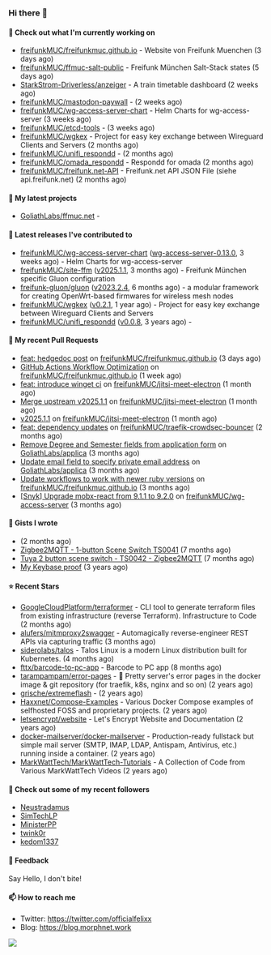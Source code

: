 ### Hi there 👋

#### 👷 Check out what I'm currently working on

- [freifunkMUC/freifunkmuc.github.io](https://github.com/freifunkMUC/freifunkmuc.github.io) - Website von Freifunk Muenchen (3 days ago)
- [freifunkMUC/ffmuc-salt-public](https://github.com/freifunkMUC/ffmuc-salt-public) - Freifunk München Salt-Stack states (5 days ago)
- [StarkStrom-Driverless/anzeiger](https://github.com/StarkStrom-Driverless/anzeiger) - A train timetable dashboard (2 weeks ago)
- [freifunkMUC/mastodon-paywall](https://github.com/freifunkMUC/mastodon-paywall) -  (2 weeks ago)
- [freifunkMUC/wg-access-server-chart](https://github.com/freifunkMUC/wg-access-server-chart) - Helm Charts for wg-access-server (3 weeks ago)
- [freifunkMUC/etcd-tools](https://github.com/freifunkMUC/etcd-tools) -  (3 weeks ago)
- [freifunkMUC/wgkex](https://github.com/freifunkMUC/wgkex) - Project for easy key exchange between Wireguard Clients and Servers (2 months ago)
- [freifunkMUC/unifi_respondd](https://github.com/freifunkMUC/unifi_respondd) -  (2 months ago)
- [freifunkMUC/omada_respondd](https://github.com/freifunkMUC/omada_respondd) - Respondd for omada (2 months ago)
- [freifunkMUC/freifunk.net-API](https://github.com/freifunkMUC/freifunk.net-API) - Freifunk.net API JSON File (siehe api.freifunk.net) (2 months ago)

#### 🌱 My latest projects

- [GoliathLabs/ffmuc.net](https://github.com/GoliathLabs/ffmuc.net) - 

#### 🔭 Latest releases I've contributed to

- [freifunkMUC/wg-access-server-chart](https://github.com/freifunkMUC/wg-access-server-chart) ([wg-access-server-0.13.0](https://github.com/freifunkMUC/wg-access-server-chart/releases/tag/wg-access-server-0.13.0), 3 weeks ago) - Helm Charts for wg-access-server
- [freifunkMUC/site-ffm](https://github.com/freifunkMUC/site-ffm) ([v2025.1.1](https://github.com/freifunkMUC/site-ffm/releases/tag/v2025.1.1), 3 months ago) - Freifunk München specific Gluon configuration
- [freifunk-gluon/gluon](https://github.com/freifunk-gluon/gluon) ([v2023.2.4](https://github.com/freifunk-gluon/gluon/releases/tag/v2023.2.4), 6 months ago) - a modular framework for creating OpenWrt-based firmwares for wireless mesh nodes
- [freifunkMUC/wgkex](https://github.com/freifunkMUC/wgkex) ([v0.2.1](https://github.com/freifunkMUC/wgkex/releases/tag/v0.2.1), 1 year ago) - Project for easy key exchange between Wireguard Clients and Servers
- [freifunkMUC/unifi_respondd](https://github.com/freifunkMUC/unifi_respondd) ([v0.0.8](https://github.com/freifunkMUC/unifi_respondd/releases/tag/v0.0.8), 3 years ago) - 

#### 🔨 My recent Pull Requests

- [feat: hedgedoc post](https://github.com/freifunkMUC/freifunkmuc.github.io/pull/493) on [freifunkMUC/freifunkmuc.github.io](https://github.com/freifunkMUC/freifunkmuc.github.io) (3 days ago)
- [GitHub Actions Workflow Optimization](https://github.com/freifunkMUC/freifunkmuc.github.io/pull/491) on [freifunkMUC/freifunkmuc.github.io](https://github.com/freifunkMUC/freifunkmuc.github.io) (1 week ago)
- [feat: introduce winget ci](https://github.com/freifunkMUC/jitsi-meet-electron/pull/82) on [freifunkMUC/jitsi-meet-electron](https://github.com/freifunkMUC/jitsi-meet-electron) (1 month ago)
- [Merge upstream v2025.1.1](https://github.com/freifunkMUC/jitsi-meet-electron/pull/81) on [freifunkMUC/jitsi-meet-electron](https://github.com/freifunkMUC/jitsi-meet-electron) (1 month ago)
- [v2025.1.1](https://github.com/freifunkMUC/jitsi-meet-electron/pull/80) on [freifunkMUC/jitsi-meet-electron](https://github.com/freifunkMUC/jitsi-meet-electron) (1 month ago)
- [feat: dependency updates](https://github.com/freifunkMUC/traefik-crowdsec-bouncer/pull/15) on [freifunkMUC/traefik-crowdsec-bouncer](https://github.com/freifunkMUC/traefik-crowdsec-bouncer) (2 months ago)
- [Remove Degree and Semester fields from application form](https://github.com/GoliathLabs/applica/pull/2) on [GoliathLabs/applica](https://github.com/GoliathLabs/applica) (3 months ago)
- [Update email field to specify private email address](https://github.com/GoliathLabs/applica/pull/1) on [GoliathLabs/applica](https://github.com/GoliathLabs/applica) (3 months ago)
- [Update workflows to work with newer ruby versions](https://github.com/freifunkMUC/freifunkmuc.github.io/pull/470) on [freifunkMUC/freifunkmuc.github.io](https://github.com/freifunkMUC/freifunkmuc.github.io) (3 months ago)
- [[Snyk] Upgrade mobx-react from 9.1.1 to 9.2.0](https://github.com/freifunkMUC/wg-access-server/pull/791) on [freifunkMUC/wg-access-server](https://github.com/freifunkMUC/wg-access-server) (3 months ago)

#### 📓 Gists I wrote

- [](https://gist.github.com/609a3bc4000c9a01e229526ab6a760e6) (2 months ago)
- [Zigbee2MQTT - 1-button Scene Switch TS0041](https://gist.github.com/3cc8fbe7954c752d93a6abd1192399b6) (7 months ago)
- [Tuya 2 button scene switch - TS0042 - Zigbee2MQTT](https://gist.github.com/bd9315849536e6b3606861984a68b299) (7 months ago)
- [My Keybase proof](https://gist.github.com/69863960a08efeb03ad576ccaf93d880) (3 years ago)

#### ⭐ Recent Stars

- [GoogleCloudPlatform/terraformer](https://github.com/GoogleCloudPlatform/terraformer) - CLI tool to generate terraform files from existing infrastructure (reverse Terraform). Infrastructure to Code (2 months ago)
- [alufers/mitmproxy2swagger](https://github.com/alufers/mitmproxy2swagger) - Automagically reverse-engineer REST APIs via capturing traffic (3 months ago)
- [siderolabs/talos](https://github.com/siderolabs/talos) - Talos Linux is a modern Linux distribution built for Kubernetes. (4 months ago)
- [fttx/barcode-to-pc-app](https://github.com/fttx/barcode-to-pc-app) - Barcode to PC app (8 months ago)
- [tarampampam/error-pages](https://github.com/tarampampam/error-pages) - 🚧 Pretty server&#39;s error pages in the docker image &amp; git repository (for traefik, k8s, nginx and so on) (2 years ago)
- [grische/extremeflash](https://github.com/grische/extremeflash) -  (2 years ago)
- [Haxxnet/Compose-Examples](https://github.com/Haxxnet/Compose-Examples) - Various Docker Compose examples of selfhosted FOSS and proprietary projects. (2 years ago)
- [letsencrypt/website](https://github.com/letsencrypt/website) - Let&#39;s Encrypt Website and Documentation (2 years ago)
- [docker-mailserver/docker-mailserver](https://github.com/docker-mailserver/docker-mailserver) - Production-ready fullstack but simple mail server (SMTP, IMAP, LDAP, Antispam, Antivirus, etc.) running inside a container. (2 years ago)
- [MarkWattTech/MarkWattTech-Tutorials](https://github.com/MarkWattTech/MarkWattTech-Tutorials) - A Collection of Code from Various MarkWattTech Videos (2 years ago)

#### 👯 Check out some of my recent followers

- [Neustradamus](https://github.com/Neustradamus)
- [SimTechLP](https://github.com/SimTechLP)
- [MinisterPP](https://github.com/MinisterPP)
- [twink0r](https://github.com/twink0r)
- [kedom1337](https://github.com/kedom1337)

#### 💬 Feedback

Say Hello, I don't bite!

#### 📫 How to reach me

- Twitter: https://twitter.com/officialfelixx
- Blog: https://blog.morphnet.work

<img align="left" src="https://github-readme-stats.vercel.app/api?username=GoliathLabs&show_icons=true&hide_border=true&layout=compact&theme=chartreuse-dark&hide_rank=true&include_all_commits=true&bg_color=0d1117" />
